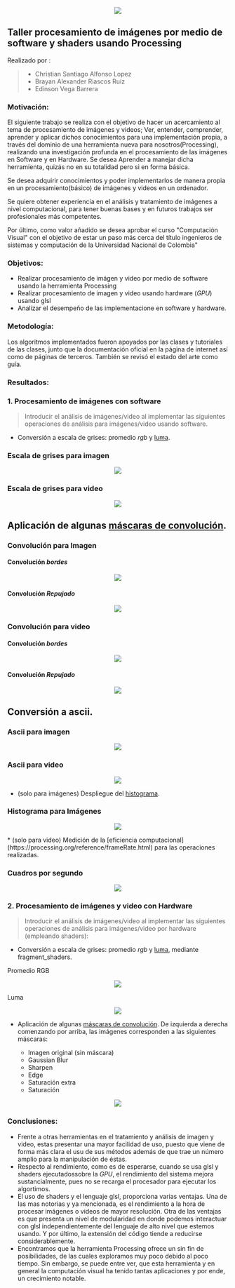 <p align="center">  <img src="https://minas.medellin.unal.edu.co/proyectos/estudiocarga-amva/images/imagenes/10.jpg"> </p>

## Taller procesamiento de imágenes por medio de software y shaders usando Processing

Realizado por : 
> * Christian Santiago Alfonso Lopez
> * Brayan Alexander Riascos Ruíz
> * Edinson Vega Barrera

### Motivación: 
  El siguiente trabajo se realiza con el objetivo de hacer un acercamiento al tema de procesamiento de imágenes y videos; Ver, entender, comprender, aprender y aplicar dichos conocimientos para una implementación propia, a través del dominio de una herramienta nueva para nosotros(Processing), realizando una investigación profunda en el procesamiento de las imágenes en Software y en Hardware. Se desea Aprender a manejar dicha herramienta, quizás no en su totalidad pero si en forma básica.

Se desea adquirir conocimientos y poder implementarlos de manera propia en un procesamiento(básico) de imágenes y videos en un ordenador.

Se quiere obtener experiencia en el análisis y tratamiento de imágenes a nivel computacional, para tener buenas bases y en futuros trabajos ser profesionales más competentes.

Por último, como valor añadido se desea aprobar el curso "Computación Visual" con el objetivo de estar un paso más cerca del título ingenieros de sistemas y computación de la Universidad Nacional de Colombia"

### Objetivos: 
 * Realizar procesamiento de imágen y video por medio de software usando la herramienta Processing
 * Realizar procesamiento de imagen y video usando hardware (_GPU_)  usando glsl
 * Analizar el desempeño de las implementacione en software y hardware. 

### Metodología: 
  Los algoritmos implementados fueron apoyados por las clases y tutoriales de las clases, junto que la documentación oficial en la página de internet así como de páginas de terceros. También se revisó el estado del arte como guía.
  
### Resultados:

### 1. Procesamiento de imágenes con software 

> Introducir el análisis de imágenes/video al implementar las siguientes operaciones de análisis para imágenes/video usando software.

* Conversión a escala de grises: promedio _rgb_ y [luma](https://en.wikipedia.org/wiki/HSL_and_HSV#Disadvantages).
### Escala de grises para imagen

<p align="center">  <img src="https://github.com/csalfonsol/C.Visual_2020-l/blob/master/images/1.png"> </p>

### Escala de grises para video

<p align="center">  <img src="https://github.com/csalfonsol/C.Visual_2020-l/blob/master/images/6.gif" loop=infinite> </p>

## Aplicación de algunas [máscaras de convolución](https://en.wikipedia.org/wiki/Kernel_(image_processing)).

### Convolución para Imagen
#### Convolución *bordes*
<p align="center">  <img src="https://github.com/csalfonsol/C.Visual_2020-l/blob/master/images/2.png"> </p>

#### Convolución *Repujado*
<p align="center">  <img src="https://github.com/csalfonsol/C.Visual_2020-l/blob/master/images/3.png"> </p>

### Convolución para video
#### Convolución *bordes*
<p align="center">  <img src="https://github.com/csalfonsol/C.Visual_2020-l/blob/master/images/5.gif"> </p>

#### Convolución *Repujado*
<p align="center">  <img src="https://github.com/csalfonsol/C.Visual_2020-l/blob/master/images/7.gif"> </p>

## Conversión a ascii.

### Ascii para imagen

<p align="center">  <img src="https://github.com/csalfonsol/C.Visual_2020-l/blob/master/images/4.png"> </p>

### Ascii para video

<p align="center">  <img src="https://github.com/csalfonsol/C.Visual_2020-l/blob/master/images/8.gif"> </p>

* (solo para imágenes) Despliegue del [histograma](https://en.wikipedia.org/wiki/Image_histogram).

### Histograma para Imágenes

<p align="center">  <img src="https://github.com/csalfonsol/C.Visual_2020-l/blob/master/images/10.png"> </p>
* (solo para video) Medición de la [eficiencia computacional](https://processing.org/reference/frameRate.html) para las operaciones realizadas.

 ### Cuadros por segundo

<p align="center">  <img src="https://github.com/csalfonsol/C.Visual_2020-l/blob/master/images/11.gif"> </p>

### 2. Procesamiento de imágenes y video con Hardware

> Introducir el análisis de imágenes/video al implementar las siguientes operaciones de análisis para imágenes/video por hardware (empleando shaders):

* Conversión a escala de grises: promedio _rgb_ y [luma](https://en.wikipedia.org/wiki/HSL_and_HSV#Disadvantages), mediante fragment_shaders.


Promedio RGB
<p align="center">  <img src="https://github.com/csalfonsol/C.Visual_2020-l/blob/master/images/11.png"> </p>

Luma
<p align="center">  <img src="https://github.com/csalfonsol/C.Visual_2020-l/blob/master/images/12.png"> </p>

* Aplicación de algunas [máscaras de convolución](https://en.wikipedia.org/wiki/Kernel_(image_processing)).
De izquierda a derecha comenzando por arriba, las imágenes corresponden a las siguientes máscaras:

    * Imagen original (sin máscara)
    * Gaussian Blur
    * Sharpen
    * Edge
    * Saturación extra
    * Saturación
    
<p align="center">  <img src="https://github.com/csalfonsol/C.Visual_2020-l/blob/master/images/13.png"> </p>


### Conclusiones: 

- Frente a otras herramientas en el tratamiento y análisis de imagen y video, estas presentar una mayor facilidad de uso, puesto que viene de forma más clara el usu de sus métodos además de que trae un número amplio para la manipulación de éstas. 
- Respecto al rendimiento, como es de esperarse, cuando se usa glsl y shaders ejecutadossobre la _GPU_, el rendimiento del sistema mejora sustancialmente, pues no se recarga el procesador para ejecutar los algortimos.
- El uso de shaders y el lenguaje glsl, proporciona varias ventajas. Una de las mas notorias y ya mencionada, es el rendimiento a la hora de procesar imágenes o videos de mayor resolución. Otra de las ventajas es que presenta un nivel de modularidad en donde podemos interactuar con glsl independientemente del lenguaje de alto nivel que estemos usando. Y por último, la extensión del código tiende a reducirse considerablemente.
- Encontramos que la herramienta Processing ofrece un sin fin de posibilidades, de las cuales exploramos muy poco debido al poco tiempo. Sin embargo, se puede entre ver, que esta herramienta y en general la computación visual ha tenido tantas aplicaciones y por ende, un crecimiento notable.
